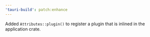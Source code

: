 ```yaml
---
'tauri-build': patch:enhance
---
```


Added `Attributes::plugin()` to register a plugin that is inlined in the application crate.
